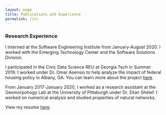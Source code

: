 ```yaml
---
layout: page
title: Publications and Experience
permalink: /cv/
---
```

<h3>Research Experience</h3>
<p> I interned at the Software Engineering Institute from January-August 2020. I worked with the Emerging Technology Center and the Software Solutions Division.</p>
<p> I participated in the Civic Data Science REU at Georgia Tech in Summer 2019. I worked under Dr. Omar Asensio to help analyze the impact of federal housing policy in Albany, GA. You can learn more about the project <a href=https://civicdatascience.gatech.edu/project-blog/>here</a>.</p>
<p> From January 2017-January 2020, I worked as a research assistant at the Geomorpohogy Lab at the University of Pittsburgh under Dr. Eitan Shelef. I worked on numerical analysis and studied properties of natural networks.</p>

<p> View my resume <a href=https://github.com/mirabelreid/mirabelreid.github.io/raw/master/resume/Reid_Resume.pdf>here</a>. </p>
